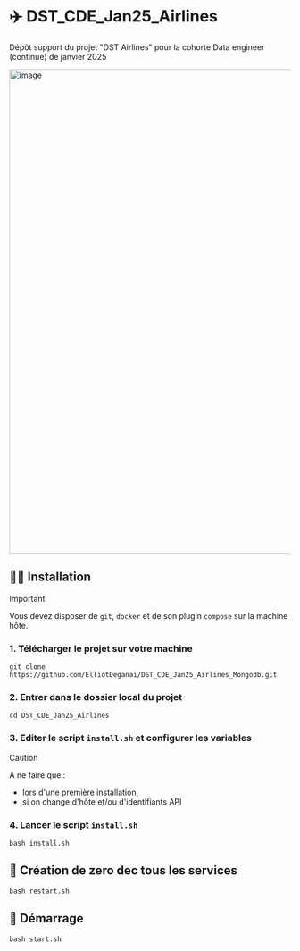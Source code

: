 # ✈️ DST_CDE_Jan25_Airlines
Dépôt support du projet "DST Airlines" pour la cohorte Data engineer (continue) de janvier 2025

<img width="1649" height="868" alt="image" src="https://github.com/user-attachments/assets/2d610c10-7f24-4037-a285-09503931339e" />

## 🧑‍🔧 Installation

> [!IMPORTANT]
> Vous devez disposer de `git`, `docker` et de son plugin `compose` sur la machine hôte.

### 1. Télécharger le projet sur votre machine
```
git clone https://github.com/ElliotDeganai/DST_CDE_Jan25_Airlines_Mongodb.git
```
### 2. Entrer dans le dossier local du projet
```
cd DST_CDE_Jan25_Airlines
```
### 3. Editer le script `install.sh` et configurer les variables  
> [!CAUTION]
> A ne faire que :
> - lors d'une première installation,
> - si on change d'hôte et/ou d'identifiants API

### 4. Lancer le script `install.sh`
```shell
bash install.sh
```
## 🚀 Création de zero dec tous les services
```shell
bash restart.sh
```

## 🚀 Démarrage
```shell
bash start.sh
```
